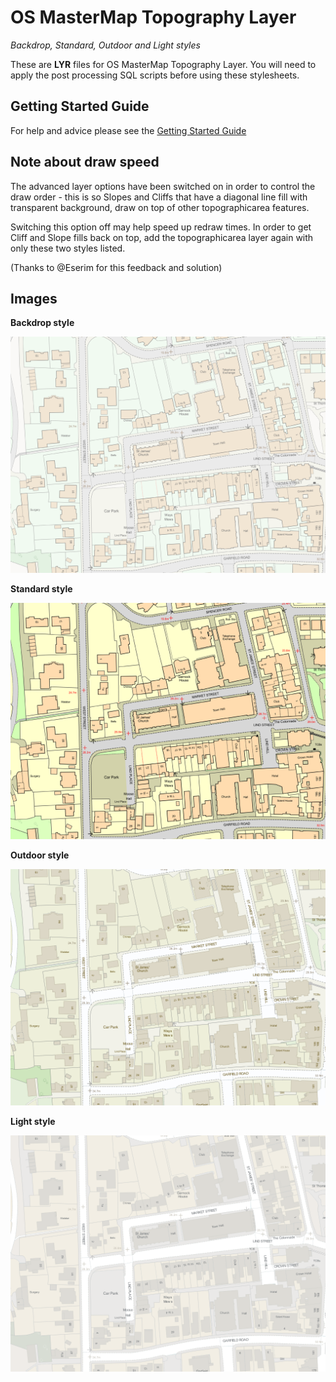 # OS MasterMap Topography Layer
*Backdrop, Standard, Outdoor and Light styles*

These are **LYR** files for OS MasterMap Topography Layer. You will need to apply the post processing SQL scripts before using these stylesheets.

## Getting Started Guide

For help and advice please see the [Getting Started Guide](https://github.com/OrdnanceSurvey/OSMM-Topography-Layer-stylesheets/blob/master/Getting%20Started%20Guide%20-%20Styling%20OSMM%20Topography%20Layer.pdf)

## Note about draw speed
The advanced layer options have been switched on in order to control the draw order - this is so Slopes and Cliffs that have a diagonal line fill with transparent background, draw on top of other topographicarea features.

Switching this option off may help speed up redraw times. In order to get Cliff and Slope fills back on top, add the topographicarea layer again with only these two styles listed.

(Thanks to @Eserim for this feedback and solution)

## Images

**Backdrop style**

![Backdrop style](https://github.com/OrdnanceSurvey/OSMM-Topography-Layer-stylesheets/blob/master/Schema%20version%209/Stylesheets/GML%20stylesheets/QGIS%20stylesheets%20(QML)/images/Backdrop-1.png)


**Standard style**

![Standard style](https://github.com/OrdnanceSurvey/OSMM-Topography-Layer-stylesheets/blob/master/Schema%20version%209/Stylesheets/GML%20stylesheets/QGIS%20stylesheets%20(QML)/images/Standard-1.png)


**Outdoor style**

![Outdoor style](https://github.com/OrdnanceSurvey/OSMM-Topography-Layer-stylesheets/blob/master/Schema%20version%209/Stylesheets/GML%20stylesheets/QGIS%20stylesheets%20(QML)/images/Outdoor-1.png)


**Light style**

![Light style](https://github.com/OrdnanceSurvey/OSMM-Topography-Layer-stylesheets/blob/master/Schema%20version%209/Stylesheets/GML%20stylesheets/QGIS%20stylesheets%20(QML)/images/Light-1.png)
